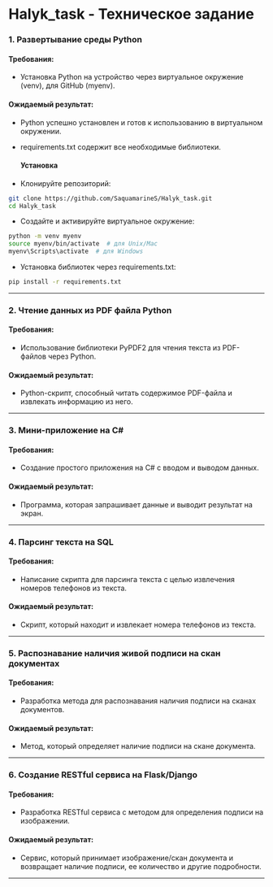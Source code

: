# Halyk_task - Техническое задание

### 1. Развертывание среды Python

#### Требования:
- Установка Python на устройство через виртуальное окружение (venv), для GitHub (myenv).

#### Ожидаемый результат:
- Python успешно установлен и готов к использованию в виртуальном окружении.
- requirements.txt содержит все необходимые библиотеки.

  #### Установка

- Клонируйте репозиторий:

```bash
git clone https://github.com/SaquamarineS/Halyk_task.git
cd Halyk_task
```
- Создайте и активируйте виртуальное окружение:
  
```bash
python -m venv myenv
source myenv/bin/activate  # для Unix/Mac
myenv\Scripts\activate  # для Windows
```

- Установка библиотек через requirements.txt:
  
```bash
pip install -r requirements.txt
```

---

### 2. Чтение данных из PDF файла Python

#### Требования:
- Использование библиотеки PyPDF2 для чтения текста из PDF-файлов через Python.

#### Ожидаемый результат:
- Python-скрипт, способный читать содержимое PDF-файла и извлекать информацию из него.

---

### 3. Мини-приложение на C#

#### Требования:
- Создание простого приложения на C# с вводом и выводом данных.

#### Ожидаемый результат:
- Программа, которая запрашивает данные и выводит результат на экран.

---

### 4. Парсинг текста на SQL

#### Требования:
- Написание скрипта для парсинга текста с целью извлечения номеров телефонов из текста.

#### Ожидаемый результат:
- Скрипт, который находит и извлекает номера телефонов из текста.

---

### 5. Распознавание наличия живой подписи на скан документах

#### Требования:
- Разработка метода для распознавания наличия подписи на сканах документов.

#### Ожидаемый результат:
- Метод, который определяет наличие подписи на скане документа.

---

### 6. Создание RESTful сервиса на Flask/Django

#### Требования:
- Разработка RESTful сервиса с методом для определения подписи на изображении.

#### Ожидаемый результат:
- Сервис, который принимает изображение/скан документа и возвращает наличие подписи, ее количество и другие подробности.


---
